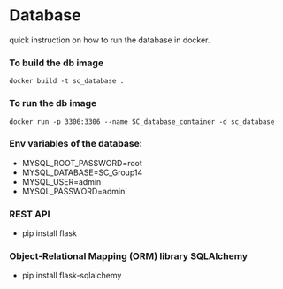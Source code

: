 # Database
quick instruction on how to run the database in docker.
### To build the db image
`docker build -t sc_database .`

### To run the db image
`docker run -p 3306:3306 --name SC_database_container -d sc_database`

### Env variables of the database:
* MYSQL_ROOT_PASSWORD=root
* MYSQL_DATABASE=SC_Group14
* MYSQL_USER=admin
* MYSQL_PASSWORD=admin`


### REST API
* pip install flask

### Object-Relational Mapping (ORM) library SQLAlchemy
* pip install flask-sqlalchemy
